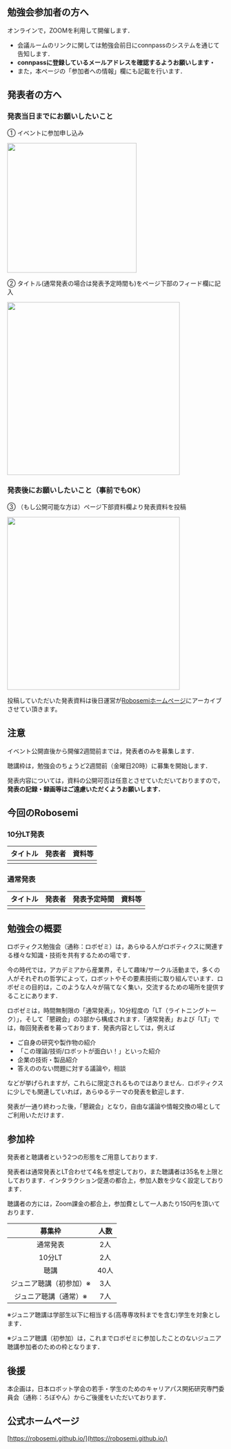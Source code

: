 ## 勉強会参加者の方へ

オンラインで，ZOOMを利用して開催します．

- 会議ルームのリンクに関しては勉強会前日にconnpassのシステムを通じて告知します．
- **connpassに登録しているメールアドレスを確認するようお願いします・**
- また，本ページの「参加者への情報」欄にも記載を行います．

## 発表者の方へ

### 発表当日までにお願いしたいこと

① イベントに参加申し込み

<img src="https://robosemi.github.io/figure/apply.png" width=300/>

② タイトル(通常発表の場合は発表予定時間も)をページ下部のフィード欄に記入

<img src="https://robosemi.github.io/figure/declare.png" width=400/>

### 発表後にお願いしたいこと（事前でもOK）

③ （もし公開可能な方は）ページ下部資料欄より発表資料を投稿

<img src="https://robosemi.github.io/figure/submit.png" width=400/>

投稿していただいた発表資料は後日運営が[Robosemiホームページ](https://robosemi.github.io/#%E3%82%A2%E3%83%BC%E3%82%AB%E3%82%A4%E3%83%96)にアーカイブさせてい頂きます。

## 注意

イベント公開直後から開催2週間前までは，発表者のみを募集します．

聴講枠は，勉強会のちょうど2週間前（金曜日20時）に募集を開始します．

発表内容については，資料の公開可否は任意とさせていただいておりますので，**発表の記録・録画等はご遠慮いただくようお願いします．**

## 今回のRobosemi
### 10分LT発表

| タイトル | 発表者 | 資料等 |
| :--- | :--- | :--- | 
|  |  |  |

### 通常発表

| タイトル | 発表者 | 発表予定時間 | 資料等 |
| :--- | :--- | :--- | :--- |
|  |  |  |  |

## 勉強会の概要

ロボティクス勉強会（通称：ロボゼミ）は，あらゆる人がロボティクスに関連する様々な知識・技術を共有するための場です．

今の時代では，アカデミアから産業界，そして趣味/サークル活動まで，多くの人がそれぞれの哲学によって，ロボットやその要素技術に取り組んでいます．ロボゼミの目的は，このような人々が隔てなく集い，交流するための場所を提供することにあります．

ロボゼミは，時間無制限の「通常発表」，10分程度の「LT（ライトニングトーク）」，そして「懇親会」の3部から構成されます．「通常発表」および「LT」では，毎回発表者を募っております．発表内容としては，例えば

- ご自身の研究や製作物の紹介
- 「この理論/技術/ロボットが面白い！」といった紹介
- 企業の技術・製品紹介
- 答えののない問題に対する議論や，相談

などが挙げられますが，これらに限定されるものではありません．ロボティクスに少しでも関連していれば，あらゆるテーマの発表を歓迎します．

発表が一通り終わった後，「懇親会」となり，自由な議論や情報交換の場としてご利用いただけます．

## 参加枠

発表者と聴講者という2つの形態をご用意しております．

発表者は通常発表とLT合わせて4名を想定しており，また聴講者は35名を上限としております．インタラクション促進の都合上，参加人数を少なく設定しております．

聴講者の方には，Zoom課金の都合上，参加費として一人あたり150円を頂いております．

| 募集枠 | 人数 |
| :---: | :---: |
| 通常発表 | 2人 |
| 10分LT | 2人 |
| 聴講 | 40人 |
| ジュニア聴講（初参加）※ | 3人 |
| ジュニア聴講（通常）※ | 7人 |

※ジュニア聴講は学部生以下に相当する(高専専攻科までを含む)学生を対象とします．

※ジュニア聴講（初参加）は，これまでロボゼミに参加したことのないジュニア聴講参加者のための枠となります．

## 後援

本企画は，日本ロボット学会の若手・学生のためのキャリアパス開拓研究専門委員会（通称：ろぼやん）からご後援をいただいております．

## 公式ホームページ

[https://robosemi.github.io/](https://robosemi.github.io/)
